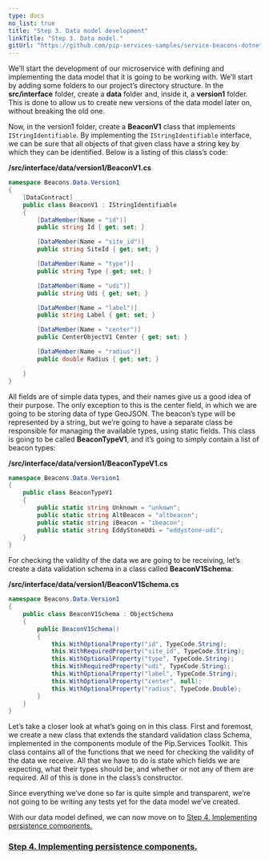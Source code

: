 ```yaml
---
type: docs
no_list: true
title: "Step 3. Data model development"
linkTitle: "Step 3. Data model."
gitUrl: "https://github.com/pip-services-samples/service-beacons-dotnet"
---
```


We’ll start the development of our microservice with defining and implementing the data model that it is going to be working with. We’ll start by adding some folders to our project’s directory structure. In the **src/interface** folder, create a **data** folder and, inside it, a **version1** folder. This is done to allow us to create new versions of the data model later on, without breaking the old one.

Now, in the version1 folder, create a **BeaconV1** class that implements `IStringIdentifiable`. By implementing the `IStringIdentifiable` interface, we can be sure that all objects of that given class have a string key by which they can be identified. Below is a listing of this class’s code:

**/src/interface/data/version1/BeaconV1.cs**

```cs
namespace Beacons.Data.Version1
{
    [DataContract]
    public class BeaconV1 : IStringIdentifiable
    {
        [DataMember(Name = "id")]
        public string Id { get; set; }

        [DataMember(Name = "site_id")]
        public string SiteId { get; set; }

        [DataMember(Name = "type")]
        public string Type { get; set; }

        [DataMember(Name = "udi")]
        public string Udi { get; set; }

        [DataMember(Name = "label")]
        public string Label { get; set; }

        [DataMember(Name = "center")]
        public CenterObjectV1 Center { get; set; }

        [DataMember(Name = "radius")]
        public double Radius { get; set; }

    }
}

```

All fields are of simple data types, and their names give us a good idea of their purpose. The only exception to this is the center field, in which we are going to be storing data of type GeoJSON. The beacon’s type will be represented by a string, but we’re going to have a separate class be responsible for managing the available types, using static fields. This class is going to be called **BeaconTypeV1**, and it’s going to simply contain a list of beacon types:

**/src/interface/data/version1/BeaconTypeV1.cs**

```cs
namespace Beacons.Data.Version1
{
    public class BeaconTypeV1
    {
        public static string Unknown = "unkown";
        public static string AltBeacon = "altbeacon";
        public static string iBeacon = "ibeacon";
        public static string EddyStoneUdi = "eddystone-udi";
    }
}

```

For checking the validity of the data we are going to be receiving, let’s create a data validation schema in a class called **BeaconV1Schema**: 

**/src/interface/data/version1/BeaconV1Schema.cs**

```cs
namespace Beacons.Data.Version1
{
    public class BeaconV1Schema : ObjectSchema
    {
        public BeaconV1Schema()
        {
            this.WithOptionalProperty("id", TypeCode.String);
            this.WithRequiredProperty("site_id", TypeCode.String);
            this.WithOptionalProperty("type", TypeCode.String);
            this.WithRequiredProperty("udi", TypeCode.String);
            this.WithOptionalProperty("label", TypeCode.String);
            this.WithOptionalProperty("center", null);
            this.WithOptionalProperty("radius", TypeCode.Double);
        }
    }
}
```

Let’s take a closer look at what’s going on in this class. First and foremost, we create a new class that extends the standard validation class Schema, implemented in the components module of the Pip.Services Toolkit. This class contains all of the functions that we need for checking the validity of the data we receive. All that we have to do is state which fields we are expecting, what their types should be, and whether or not any of them are required. All of this is done in the class’s constructor.

Since everything we’ve done so far is quite simple and transparent, we’re not going to be writing any tests yet for the data model we’ve created.

With our data model defined, we can now move on to [Step 4. Implementing persistence components.](../step3)


<span class="hide-title-link">

### [Step 4. Implementing persistence components.](../step3)

</span>
